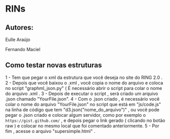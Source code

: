 # RINs

## Autores: 

Eulle Araújo

Fernando Maciel

## Como testar novas estruturas 

1 - Tem que pegar o xml da estrutura que você deseja no site do RING 2.0 .
2 - Depois que você baixou o .xml , você copia o nome do arquivo e coloca no script "graphml_json.py" ( É necessário abrir o script para colar o nome do arquivo .xml .
3 - Depois de executar o script , será criado um arquivo .json chamado "YourFile.json".
4 - Com o .json criado , é necessário você colar o nome do arquivo "YourFile.json" no script que está em "js/code.js" na linha de código que tem "d3.json("nome_do_arquivo")" , ou você pode pegar o .json criado e colocar algum servidor, como por exemplo o ```https://gist.github.com/``` , e depois pegar o link gerado ( clicando no botão raw ) e colocar no mesmo local que foi comentado anteriormente.
5 - Por fim , acesse o arquivo "supersimple.html" .

